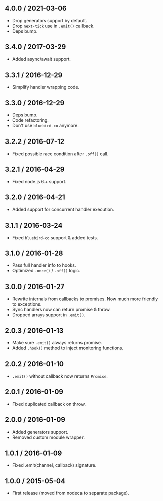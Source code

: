 4.0.0 / 2021-03-06
------------------

- Drop generators support by default.
- Drop `next-tick` use in `.emit()` callback.
- Deps bump.


3.4.0 / 2017-03-29
------------------

- Added async/await support.


3.3.1 / 2016-12-29
------------------

- Simplify handler wrapping code.


3.3.0 / 2016-12-29
------------------

- Deps bump.
- Code refactoring.
- Don't use `bluebird-co` anymore.


3.2.2 / 2016-07-12
------------------

- Fixed possible race condition after `.off()` call.


3.2.1 / 2016-04-29
------------------

- Fixed node.js 6.+ support.


3.2.0 / 2016-04-21
------------------

- Added support for concurrent handler execution.


3.1.1 / 2016-03-24
------------------

- Fixed `bluebird-co` support & added tests.


3.1.0 / 2016-01-28
------------------

- Pass full handler info to hooks.
- Optimized `.once()` / `.off()` logic.


3.0.0 / 2016-01-27
------------------

- Rewrite internals from callbacks to promises. Now much
  more friendly to exceptions.
- Sync handlers now can return promise & throw.
- Dropped arrays support in `.emit()`.


2.0.3 / 2016-01-13
------------------

- Make sure `.emit()` always returns promise.
- Added `.hook()` method to inject monitoring functions.


2.0.2 / 2016-01-10
------------------

- `.emit()` without callback now returns `Promise`.


2.0.1 / 2016-01-09
------------------

- Fixed duplicated callback on throw.


2.0.0 / 2016-01-09
------------------

- Added generators support.
- Removed custom module wrapper.


1.0.1 / 2016-01-09
------------------

- Fixed .emit(channel, callback) signature.


1.0.0 / 2015-05-04
------------------

- First release (moved from nodeca to separate package).
